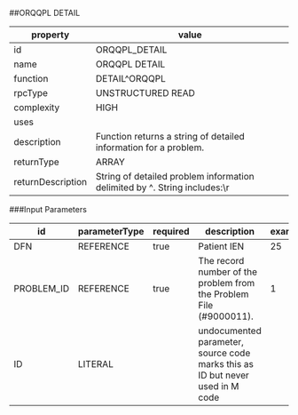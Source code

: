


##ORQQPL DETAIL 

 property | value 
--- | --- 
 id | ORQQPL_DETAIL
 name | ORQQPL DETAIL
 function | DETAIL^ORQQPL
 rpcType | UNSTRUCTURED READ
 complexity | HIGH
 uses | 
 description | Function returns a string of detailed information for a problem.
 returnType | ARRAY
 returnDescription | String of detailed problem information delimited by \^\.  String includes:\\r

###Input Parameters

| id | parameterType | required | description | example | listMemberParameters | 
| --- | --- | --- | --- | --- | --- | 
| DFN | REFERENCE | true | Patient IEN | 25 |  | 
| PROBLEM_ID | REFERENCE | true | The record number of the problem from the Problem File (#9000011). | 1 |  | 
| ID | LITERAL |  | undocumented parameter, source code marks this as ID but never used in M code |  |  | 